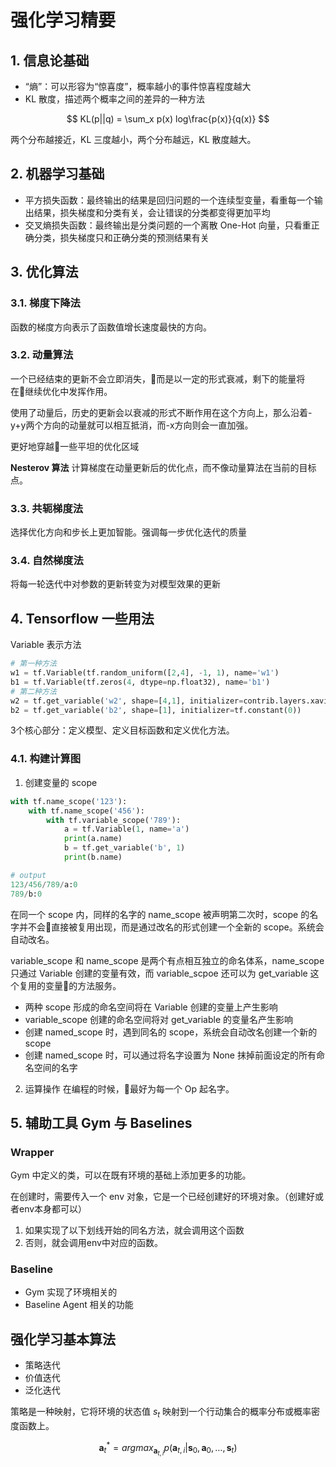 # 强化学习精要

## 1. 信息论基础

- “熵”：可以形容为“惊喜度”，概率越小的事件惊喜程度越大
- KL 散度，描述两个概率之间的差异的一种方法

$$
KL(p||q) = \sum_x p(x) log\frac{p(x)}{q(x)}
$$

两个分布越接近，KL 三度越小，两个分布越远，KL 散度越大。

## 2. 机器学习基础

- 平方损失函数：最终输出的结果是回归问题的一个连续型变量，看重每一个输出结果，损失梯度和分类有关，会让错误的分类都变得更加平均
- 交叉熵损失函数：最终输出是分类问题的一个离散 One-Hot 向量，只看重正确分类，损失梯度只和正确分类的预测结果有关

## 3. 优化算法

### 3.1. 梯度下降法

函数的梯度方向表示了函数值增长速度最快的方向。

### 3.2. 动量算法
一个已经结束的更新不会立即消失，而是以一定的形式衰减，剩下的能量将在继续优化中发挥作用。

使用了动量后，历史的更新会以衰减的形式不断作用在这个方向上，那么沿着-y+y两个方向的动量就可以相互抵消，而-x方向则会一直加强。

更好地穿越一些平坦的优化区域

**Nesterov 算法** 计算梯度在动量更新后的优化点，而不像动量算法在当前的目标点。

### 3.3. 共轭梯度法

选择优化方向和步长上更加智能。强调每一步优化迭代的质量

### 3.4. 自然梯度法

将每一轮迭代中对参数的更新转变为对模型效果的更新

## 4. Tensorflow 一些用法

Variable 表示方法

```python
# 第一种方法
w1 = tf.Variable(tf.random_uniform([2,4], -1, 1), name='w1')
b1 = tf.Variable(tf.zeros(4, dtype=np.float32), name='b1')
# 第二种方法
w2 = tf.get_variable('w2', shape=[4,1], initializer=contrib.layers.xavier_initializer())
b2 = tf.get_variable('b2', shape=[1], initializer=tf.constant(0))
```

3个核心部分：定义模型、定义目标函数和定义优化方法。

### 4.1. 构建计算图

1. 创建变量的 scope

```python
with tf.name_scope('123'):
    with tf.name_scope('456'):
        with tf.variable_scope('789'):
            a = tf.Variable(1, name='a')
            print(a.name)
            b = tf.get_variable('b', 1)
            print(b.name)

# output
123/456/789/a:0
789/b:0
```

在同一个 scope 内，同样的名字的 name_scope 被声明第二次时，scope 的名字并不会直接被复用出现，而是通过改名的形式创建一个全新的 scope。系统会自动改名。

variable_scope 和 name_scope 是两个有点相互独立的命名体系，name_scope 只通过 Variable 创建的变量有效，而 variable_scpoe 还可以为 get_variable 这个复用的变量的方法服务。

- 两种 scope 形成的命名空间将在 Variable 创建的变量上产生影响
- variable_scope 创建的命名空间将对 get_variable 的变量名产生影响
- 创建 named_scope 时，遇到同名的 scope，系统会自动改名创建一个新的 scope
- 创建 named_scope 时，可以通过将名字设置为 None 抹掉前面设定的所有命名空间的名字

2. 运算操作
在编程的时候，最好为每一个 Op 起名字。

## 5. 辅助工具 Gym 与 Baselines

### Wrapper

Gym 中定义的类，可以在既有环境的基础上添加更多的功能。

在创建时，需要传入一个 env 对象，它是一个已经创建好的环境对象。（创建好或者env本身都可以）

1. 如果实现了以下划线开始的同名方法，就会调用这个函数
2. 否则，就会调用env中对应的函数。

### Baseline

- Gym 实现了环境相关的
- Baseline Agent 相关的功能

## 强化学习基本算法
- 策略迭代
- 价值迭代
- 泛化迭代

策略是一种映射，它将环境的状态值 $s_t$ 映射到一个行动集合的概率分布或概率密度函数上。

$$
\bm{a}_t^*=argmax_{\bm{a}_{t,i}}p(\bm{a}_{t,i}|{\bm{s}_0 ,\bm{a}_0, \dots, \bm{s}_t})
$$

